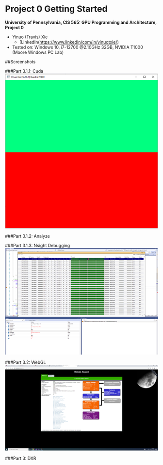 Project 0 Getting Started
====================

**University of Pennsylvania, CIS 565: GPU Programming and Architecture, Project 0**

* Yinuo (Travis) Xie
  * [LinkedIn(https://www.linkedin/com/in/yinuotxie/)
* Tested on: Windows 10, i7-12700 @2.10GHz 32GB, NVIDIA T1000 (Moore Windows PC Lab)

##Screenshots

###Part 3.1.1: Cuda
![test_cuda](images/test_cuda.png)

###Part 3.1.2: Analyze

###Part 3.1.3: Nsight Debugging 
![nsight_dubug](images/nsight_debug.png)

###Part 3.2: WebGL
![test_webgl](images/test_webgl.png)

###Part 3: DXR

